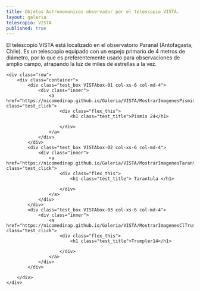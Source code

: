 ```yaml
---
title: Objetos Astronomonicos observador por el telescopio VISTA.
layout: galeria
telescopio: VISTA
published: true
--- 
```


<html lang="es">
<head>
	<meta charset="utf-8">
	<meta name="description" content="Composiciones">
	<meta name="keywords" content="HTML5">
	<title>Galeria de fotos </title>

<!-- Local -->
<!-- <link rel="stylesheet" href="/Users/nicomedinap/Documents/GitHub/nicomedinap.github.io/public/css/galeria.css"> -->

<!-- Publico -->
<!-- <link rel="stylesheet" href="/public/css/Telescopios.css"> -->



<style>
    .VISTAbox-01 .inner {
        background-image: url('https://raw.githubusercontent.com/nicomedinap/nicomedinap.github.io/master/Galeria/VISTA/VVV/Pismis24/Pismis24.jpg');
    background-position: 50% 50%;
    background-repeat: no-repeat;
    background-size: cover;
    }
    .VISTAbox-02 .inner {
        background-image: url('https://raw.githubusercontent.com/nicomedinap/nicomedinap.github.io/master/Galeria/VISTA/VMC/Tarantula/Tarantula.jpg');
        background-position: 50% 50%;
        background-repeat: no-repeat;
        background-size: cover;
    }

    .VISTAbox-03 .inner {
        background-image: url('https://raw.githubusercontent.com/nicomedinap/nicomedinap.github.io/master/Galeria/VISTA/VVVX/cltrumpler14/cltrumpler14.jpg');
        background-position: 50% 50%;
        background-repeat: no-repeat;
        background-size: cover;
    }

/* 

.VISTAbox-04 .inner {
    background-image: url('https://raw.githubusercontent.com/nicomedinap/nicomedinap.github.io/master/Galeria/VISTA/SFR3_521_composed.jpg');
    background-position: 50% 50%;
    background-repeat: no-repeat;
    background-size: cover;
}
.VISTAbox-05 .inner {
    background-image: url('https://raw.githubusercontent.com/nicomedinap/nicomedinap.github.io/master/Galeria/JWST/NGC7320.jpg');
    background-position: 50% 50%;
    background-repeat: no-repeat;
    background-size: cover;
}
.VISTAbox-06 .inner {
    background-image: url('https://raw.githubusercontent.com/nicomedinap/nicomedinap.github.io/master/Galeria/JWST/NGC3324.jpg');
    background-position: 50% 50%;
    background-repeat: no-repeat;
    background-size: cover;
}
*/

</style>

</head>

<!--<h1 class="page_title">Objetos Astronomonicos observador por el telescopio VISTA.</h1>-->

<p> El telescopio VISTA está localizado en el observatorio Paranal (Antofagasta, Chile). Es un telescopio equipado con un espejo primario de 4 metros de diámetro, por lo que es preferentemente usado para observaciones de amplio campo, atrapando la luz de miles de estrellas a la vez.</p>

<body>

    <div class="row">
        <div class="container">
            <div class="test_box VISTAbox-01 col-xs-6 col-md-4">
                <div class="inner">
                    <a href="https://nicomedinap.github.io/Galeria/VISTA/MostrarImagenesPismis24.html" class="test_click">
                        <div class="flex_this">
                            <h1 class="test_title">Pismis 24</h1>
                            
                        </div>
                    </a>
                </div>
            </div>
            <div class="test_box VISTAbox-02 col-xs-6 col-md-4">
                <div class="inner">
                    <a href="https://nicomedinap.github.io/Galeria/VISTA/MostrarImagenesTarantula.html" class="test_click">
                        <div class="flex_this">
                            <h1 class="test_title"> Tarantula </h1>
                            
                        </div>
                    </a>
                </div>
            </div>
            <div class="test_box VISTAbox-03 col-xs-6 col-md-4">
                <div class="inner">
                    <a href="https://nicomedinap.github.io/Galeria/VISTA/MostrarImagenesClTrumpler14.html" class="test_click">
                        <div class="flex_this">
                            <h1 class="test_title">Trumpler14</h1>
                            
                        </div>
                    </a>
                </div>
            </div>

<!-- 

            <div class="test_box VISTAbox-04 col-xs-6 col-md-4">
                <div class="inner">
                    <a href="#" class="test_click">
                        <div class="flex_this">
                            <h1 class="test_title">SFR3_521</h1>
                            
                        </div>
                    </a>
                </div>
            </div>
-->

        </div>
    </div>

</body>
</html>